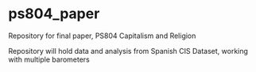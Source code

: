 # ps804_paper
Repository for final paper, PS804 Capitalism and Religion

Repository will hold data and analysis from Spanish CIS Dataset, working with multiple barometers
